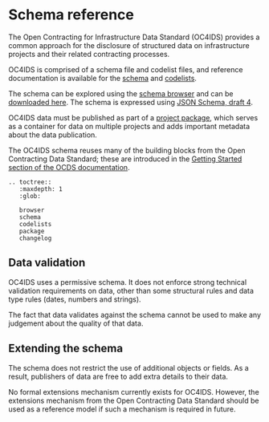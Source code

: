 # Schema reference

The Open Contracting for Infrastructure Data Standard (OC4IDS) provides a common approach for the disclosure of structured data on infrastructure projects and their related contracting processes.

OC4IDS is comprised of a schema file and codelist files, and reference documentation is available for the [schema](schema.md) and [codelists](codelists.md).

The schema can be explored using the [schema browser](browser.md) and can be [downloaded here](../../../project-schema.json). The schema is expressed using [JSON Schema, draft 4](https://tools.ietf.org/html/draft-zyp-json-schema-04).

OC4IDS data must be published as part of a [project package](package.md), which serves as a container for data on multiple projects and adds important metadata about the data publication.

The OC4IDS schema reuses many of the building blocks from the Open Contracting Data Standard; these are introduced in the [Getting Started section of the OCDS documentation](https://standard.open-contracting.org/1.1/en/getting_started/).

```eval_rst
.. toctree::
   :maxdepth: 1
   :glob:

   browser
   schema
   codelists
   package
   changelog

```

## Data validation

OC4IDS uses a permissive schema. It does not enforce strong technical validation requirements on data, other than some structural rules and data type rules (dates, numbers and strings).

The fact that data validates against the schema cannot be used to make any judgement about the quality of that data.

## Extending the schema

The schema does not restrict the use of additional objects or fields. As a result, publishers of data are free to add extra details to their data.

No formal extensions mechanism currently exists for OC4IDS. However, the extensions mechanism from the Open Contracting Data Standard should be used as a reference model if such a mechanism is required in future.
